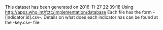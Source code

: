 This dataset has been generated on 2016-11-27 22:39:18
Using http://apps.who.int/fctc/implementation/database 
Each file has the form -[indicator id].csv-.
Details on what does each indicator has can be found at the -key.csv- file
